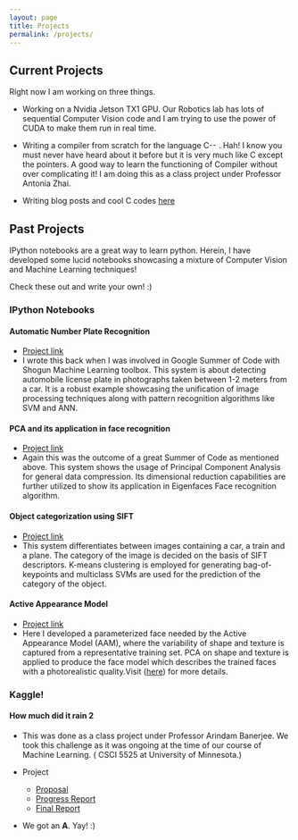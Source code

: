```yaml
---
layout: page
title: Projects
permalink: /projects/
---
```


## Current Projects

Right now I am working on three things.

- Working on a Nvidia Jetson TX1 GPU. Our Robotics lab has lots of sequential Computer Vision code and I am trying to use the power of CUDA to make them run in real time.

- Writing a compiler from scratch for the language C-- . Hah! I know you must never have heard about it before but it is very much like C except the pointers. A good way to learn the functioning of Compiler without over complicating it! I am doing this as a class project under Professor Antonia Zhai.

- Writing blog posts and cool C codes [here](https://github.com/kislayabhi/short_scripts)

## Past Projects

IPython notebooks are a great way to learn python. Herein, I have developed some lucid notebooks showcasing a mixture of Computer Vision and Machine Learning techniques!

Check these out and write your own! :)

### IPython Notebooks

#### Automatic Number Plate Recognition

- [Project link](http://nbviewer.jupyter.org/gist/kislayabhi/89b985e5b78a6f56029a/ANPR.ipynb)
- I wrote this back when I was involved in Google Summer of Code with Shogun Machine Learning toolbox. This system is about detecting automobile license plate in photographs taken between 1-2 meters from a car. It is a robust example showcasing the unification of image processing techniques along with pattern recognition algorithms like SVM and ANN.

#### PCA and its application in face recognition
- [Project link](http://www.shogun-toolbox.org/static/notebook/current/pca_notebook.html)
- Again this was the outcome of a great Summer of Code as mentioned above. This system shows the usage of Principal Component Analysis for general data compression. Its dimensional reduction capabilities are further utilized to show its application in Eigenfaces Face recognition algorithm.

#### Object categorization using SIFT
- [Project link](http://nbviewer.jupyter.org/gist/kislayabhi/abb68be1b0be7148e7b7)
- This system differentiates between images containing a car, a train and a plane. The category of the image is decided on the basis of SIFT descriptors. K-means clustering is employed for generating bag-of-keypoints and multiclass SVMs are used for the prediction of the category of the object.

#### Active Appearance Model
- [Project link](http://nbviewer.jupyter.org/gist/kislayabhi/0cc4f6e6b625873c15de)
- Here I developed a parameterized face needed by the Active Appearance Model (AAM), where the variability of shape and texture is captured from a representative training set. PCA on shape and texture is applied to produce the face model which describes the trained faces with a photorealistic quality.Visit ([here](http://kislayvision.com/research/active-appearance-models/)) for more details.

### Kaggle!

#### How much did it rain 2
- This was done as a class project under Professor Arindam Banerjee. We took this challenge as it was ongoing at the time of our course of Machine Learning. ( CSCI 5525 at University of Minnesota.)

- Project
    - [Proposal](https://drive.google.com/file/d/0ByM6ForkyNZfeEdNM1dSeDJTakE/view?usp=sharing)
    - [Progress Report](https://drive.google.com/file/d/0ByM6ForkyNZfNXJVamhfRHoyalk/view?usp=sharing)
    - [Final Report](https://drive.google.com/file/d/0ByM6ForkyNZfOTJDeUxNclA5ZGs/view?usp=sharing)
- We got an **A**. Yay! :)
